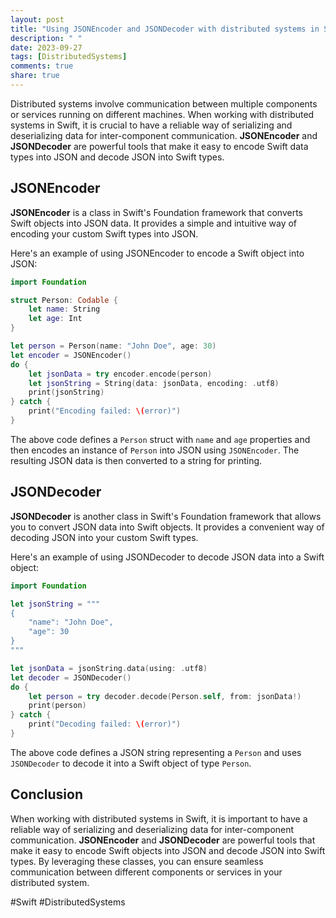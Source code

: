 ```yaml
---
layout: post
title: "Using JSONEncoder and JSONDecoder with distributed systems in Swift"
description: " "
date: 2023-09-27
tags: [DistributedSystems]
comments: true
share: true
---
```


Distributed systems involve communication between multiple components or services running on different machines. When working with distributed systems in Swift, it is crucial to have a reliable way of serializing and deserializing data for inter-component communication. **JSONEncoder** and **JSONDecoder** are powerful tools that make it easy to encode Swift data types into JSON and decode JSON into Swift types.

## JSONEncoder

**JSONEncoder** is a class in Swift's Foundation framework that converts Swift objects into JSON data. It provides a simple and intuitive way of encoding your custom Swift types into JSON.

Here's an example of using JSONEncoder to encode a Swift object into JSON:

```swift
import Foundation

struct Person: Codable {
    let name: String
    let age: Int
}

let person = Person(name: "John Doe", age: 30)
let encoder = JSONEncoder()
do {
    let jsonData = try encoder.encode(person)
    let jsonString = String(data: jsonData, encoding: .utf8)
    print(jsonString)
} catch {
    print("Encoding failed: \(error)")
}
```

The above code defines a `Person` struct with `name` and `age` properties and then encodes an instance of `Person` into JSON using `JSONEncoder`. The resulting JSON data is then converted to a string for printing.

## JSONDecoder

**JSONDecoder** is another class in Swift's Foundation framework that allows you to convert JSON data into Swift objects. It provides a convenient way of decoding JSON into your custom Swift types.

Here's an example of using JSONDecoder to decode JSON data into a Swift object:

```swift
import Foundation

let jsonString = """
{
    "name": "John Doe",
    "age": 30
}
"""

let jsonData = jsonString.data(using: .utf8)
let decoder = JSONDecoder()
do {
    let person = try decoder.decode(Person.self, from: jsonData!)
    print(person)
} catch {
    print("Decoding failed: \(error)")
}
```

The above code defines a JSON string representing a `Person` and uses `JSONDecoder` to decode it into a Swift object of type `Person`.

## Conclusion

When working with distributed systems in Swift, it is important to have a reliable way of serializing and deserializing data for inter-component communication. **JSONEncoder** and **JSONDecoder** are powerful tools that make it easy to encode Swift objects into JSON and decode JSON into Swift types. By leveraging these classes, you can ensure seamless communication between different components or services in your distributed system.

#Swift #DistributedSystems